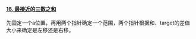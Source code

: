 #### [16. 最接近的三数之和](https://leetcode.cn/problems/3sum-closest/)

先固定一个a位置，再用两个指针确定一个范围，两个指针根据和、target的差值大小来确定是左移还是右移。